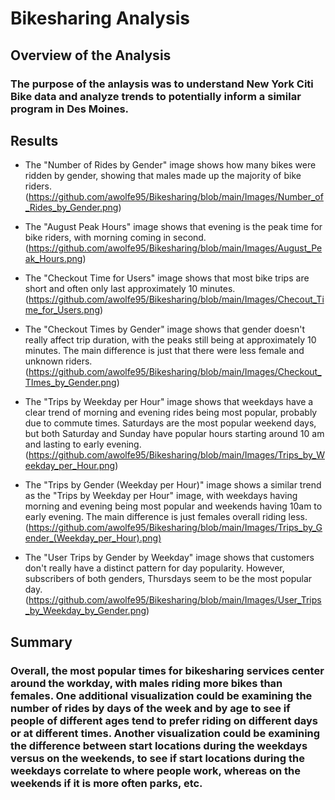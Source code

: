 # Bikesharing Analysis

## Overview of the Analysis

### The purpose of the anlaysis was to understand New York Citi Bike data and analyze trends to potentially inform a similar program in Des Moines.

## Results

* The "Number of Rides by Gender" image shows how many bikes were ridden by gender, showing that males made up the majority of bike riders. (https://github.com/awolfe95/Bikesharing/blob/main/Images/Number_of_Rides_by_Gender.png)

* The "August Peak Hours" image shows that evening is the peak time for bike riders, with morning coming in second. (https://github.com/awolfe95/Bikesharing/blob/main/Images/August_Peak_Hours.png)

* The "Checkout Time for Users" image shows that most bike trips are short and often only last approximately 10 minutes. (https://github.com/awolfe95/Bikesharing/blob/main/Images/Checout_Time_for_Users.png)

* The "Checkout Times by Gender" image shows that gender doesn't really affect trip duration, with the peaks still being at approximately 10 minutes. The main difference is just that there were less female and unknown riders. (https://github.com/awolfe95/Bikesharing/blob/main/Images/Checkout_TImes_by_Gender.png)

* The "Trips by Weekday per Hour" image shows that weekdays have a clear trend of morning and evening rides being most popular, probably due to commute times. Saturdays are the most popular weekend days, but both Saturday and Sunday have popular hours starting around 10 am and lasting to early evening. (https://github.com/awolfe95/Bikesharing/blob/main/Images/Trips_by_Weekday_per_Hour.png)

* The "Trips by Gender (Weekday per Hour)" image shows a similar trend as the "Trips by Weekday per Hour" image, with weekdays having morning and evening being most popular and weekends having 10am to early evening. The main difference is just females overall riding less. (https://github.com/awolfe95/Bikesharing/blob/main/Images/Trips_by_Gender_(Weekday_per_Hour).png)

* The "User Trips by Gender by Weekday" image shows that customers don't really have a distinct pattern for day popularity. However, subscribers of both genders, Thursdays seem to be the most popular day. (https://github.com/awolfe95/Bikesharing/blob/main/Images/User_Trips_by_Weekday_by_Gender.png)

## Summary

### Overall, the most popular times for bikesharing services center around the workday, with males riding more bikes than females. One additional visualization could be examining the number of rides by days of the week and by age to see if people of different ages tend to prefer riding on different days or at different times. Another visualization could be examining the difference between start locations during the weekdays versus on the weekends, to see if start locations during the weekdays correlate to where people work, whereas on the weekends if it is more often parks, etc. 

